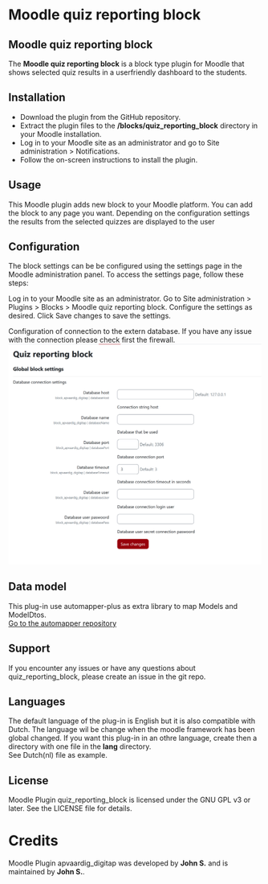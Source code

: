 # Moodle quiz reporting block

## Moodle quiz reporting block
The <strong>Moodle quiz reporting block</strong> is a block type plugin for Moodle that shows selected quiz results in a userfriendly dashboard to the students.

## Installation
- Download the plugin from the GitHub repository.
- Extract the plugin files to the <strong>/blocks/quiz_reporting_block</strong> directory in your Moodle installation.
- Log in to your Moodle site as an administrator and go to Site administration > Notifications.
- Follow the on-screen instructions to install the plugin.

## Usage
This Moodle plugin adds new block to your Moodle platform. You can add the block to any page you want. Depending on the configuration settings the results from the selected quizzes are displayed to the user

## Configuration
The block settings can be be configured using the settings page in the Moodle administration panel. To access the settings page, follow these steps:

Log in to your Moodle site as an administrator.
Go to Site administration > Plugins > Blocks > Moodle quiz reporting block.
Configure the settings as desired.
Click Save changes to save the settings.

Configuration of connection to the extern database. If you have any issue with the connection please check first the firewall. 
 ![plug-in scheme](./docs/img/quiz_reporting_block_settings.png)

## Data model
This plug-in use automapper-plus as extra library to map Models and ModelDtos.
<br>
[Go to the automapper repository](https://github.com/mark-gerarts/automapper-plus)

## Support
If you encounter any issues or have any questions about quiz_reporting_block, please create an issue in the git repo.

## Languages
The default language of the plug-in is English but it is also compatible with Dutch. The language wil be change when the moodle framework has been global changed.
If you want this plug-in in an othre language, create then a directory with one file in the <strong>lang</strong> directory.
<br>
See Dutch(nl) file as example.

## License
Moodle Plugin quiz_reporting_block is licensed under the GNU GPL v3 or later. See the LICENSE file for details.

# Credits
Moodle Plugin apvaardig_digitap was developed by <strong>John S.</strong> and is maintained by <strong>John S.</strong>.
